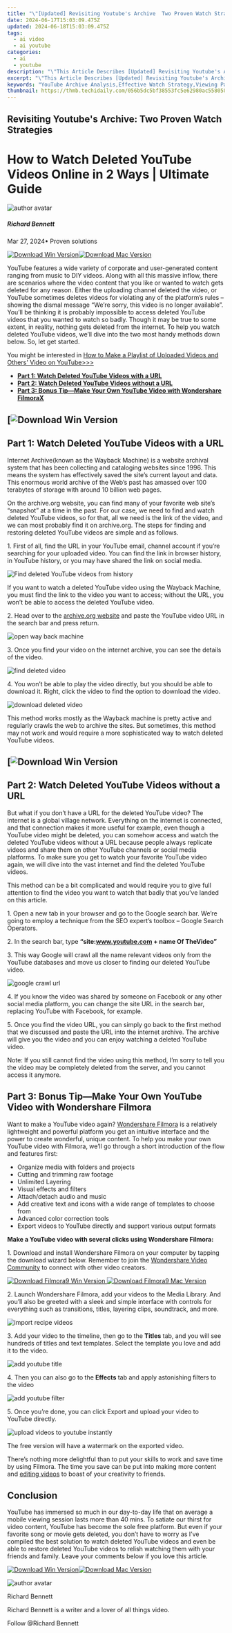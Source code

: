```yaml
---
title: "\"[Updated] Revisiting Youtube's Archive  Two Proven Watch Strategies\""
date: 2024-06-17T15:03:09.475Z
updated: 2024-06-18T15:03:09.475Z
tags:
  - ai video
  - ai youtube
categories:
  - ai
  - youtube
description: "\"This Article Describes [Updated] Revisiting Youtube's Archive: Two Proven Watch Strategies\""
excerpt: "\"This Article Describes [Updated] Revisiting Youtube's Archive: Two Proven Watch Strategies\""
keywords: "YouTube Archive Analysis,Effective Watch Strategy,Viewing Pattern Insights,Optimal Video Queueing,Content Retention Tactics,Strategic Video Planning,Enhancing View Counts"
thumbnail: https://thmb.techidaily.com/056b5dc5bf38553fc5e62980ac558058cdfef6fae043dca04e140a16eeec969f.jpg
---
```


## Revisiting Youtube's Archive: Two Proven Watch Strategies

# How to Watch Deleted YouTube Videos Online in 2 Ways | Ultimate Guide

![author avatar](https://images.wondershare.com/filmora/article-images/richard-bennett.jpg)

##### Richard Bennett

 Mar 27, 2024• Proven solutions

[![Download Win Version](https://images.wondershare.com/filmora/guide/download-btn-win.jpg)](https://tools.techidaily.com/wondershare/filmora/download/)[![Download Mac Version](https://images.wondershare.com/filmora/guide/download-btn-mac.jpg)](https://tools.techidaily.com/wondershare/filmora/download/)

YouTube features a wide variety of corporate and user-generated content ranging from music to DIY videos. Along with all this massive inflow, there are scenarios where the video content that you like or wanted to watch gets deleted for any reason. Either the uploading channel deleted the video, or YouTube sometimes deletes videos for violating any of the platform’s rules – showing the dismal message “We’re sorry, this video is no longer available”. You’ll be thinking it is probably impossible to access deleted YouTube videos that you wanted to watch so badly. Though it may be true to some extent, in reality, nothing gets deleted from the internet. To help you watch deleted YouTube videos, we’ll dive into the two most handy methods down below. So, let get started.

You might be interested in [How to Make a Playlist of Uploaded Videos and Others' Video on YouTube>>>](https://tools.techidaily.com/wondershare/filmora/download/)

* [**Part 1: Watch Deleted YouTube Videos with a URL**](#part1)
* [**Part 2: Watch Deleted YouTube Videos without a URL**](#part2)
* [**Part 3: Bonus Tip—Make Your Own YouTube Video with Wondershare FilmoraX**](#part3)

## [![Download Win Version](https://images.wondershare.com/filmora/guide/download-btn-win.jpg)

## Part 1: Watch Deleted YouTube Videos with a URL

Internet Archive(known as the Wayback Machine) is a website archival system that has been collecting and cataloging websites since 1996\. This means the system has effectively saved the site’s current layout and data. This enormous world archive of the Web’s past has amassed over 100 terabytes of storage with around 10 billion web pages.

On the archive.org website, you can find many of your favorite web site’s “snapshot” at a time in the past. For our case, we need to find and watch deleted YouTube videos, so for that, all we need is the link of the video, and we can most probably find it on archive.org. The steps for finding and restoring deleted YouTube videos are simple and as follows.

1\. First of all, find the URL in your YouTube email, channel account if you’re searching for your uploaded video. You can find the link in browser history, in YouTube history, or you may have shared the link on social media.

![Find deleted YouTube videos from history](https://images.wondershare.com/filmora/article-images/find-video-from-youtube-history.jpg)

If you want to watch a deleted YouTube video using the Wayback Machine, you must find the link to the video you want to access; without the URL, you won’t be able to access the deleted YouTube video.

2\. Head over to the [archive.org website](https://archive.org/) and paste the YouTube video URL in the search bar and press return.

![open way back machine](https://images.wondershare.com/filmora/article-images/open-way-back-machine1.jpg)

3\. Once you find your video on the internet archive, you can see the details of the video.

![find deleted video](https://images.wondershare.com/filmora/article-images/find-deleted-video2.jpg)

4\. You won’t be able to play the video directly, but you should be able to download it. Right, click the video to find the option to download the video.

![download deleted video](https://images.wondershare.com/filmora/article-images/download-deleted-video3.jpg)

This method works mostly as the Wayback machine is pretty active and regularly crawls the web to archive the sites. But sometimes, this method may not work and would require a more sophisticated way to watch deleted YouTube videos.

## [![Download Win Version](https://images.wondershare.com/filmora/guide/download-btn-win.jpg)

## Part 2: Watch Deleted YouTube Videos without a URL

But what if you don’t have a URL for the deleted YouTube video? The internet is a global village network. Everything on the internet is connected, and that connection makes it more useful for example, even though a YouTube video might be deleted, you can somehow access and watch the deleted YouTube videos without a URL because people always replicate videos and share them on other YouTube channels or social media platforms. To make sure you get to watch your favorite YouTube video again, we will dive into the vast internet and find the deleted YouTube videos.

This method can be a bit complicated and would require you to give full attention to find the video you want to watch that badly that you’ve landed on this article.

1\. Open a new tab in your browser and go to the Google search bar. We’re going to employ a technique from the SEO expert’s toolbox – Google Search Operators.

2\. In the search bar, type **“site:www.youtube.com + name Of TheVideo”**

3\. This way Google will crawl all the name relevant videos only from the YouTube databases and move us closer to finding our deleted YouTube video.

![google crawl url](https://images.wondershare.com/filmora/article-images/goggle-crawl-url4.jpg)

4\. If you know the video was shared by someone on Facebook or any other social media platform, you can change the site URL in the search bar, replacing YouTube with Facebook, for example.

5\. Once you find the video URL, you can simply go back to the first method that we discussed and paste the URL into the internet archive. The archive will give you the video and you can enjoy watching a deleted YouTube video.

Note: If you still cannot find the video using this method, I’m sorry to tell you the video may be completely deleted from the server, and you cannot access it anymore.

## Part 3: Bonus Tip—Make Your Own YouTube Video with Wondershare Filmora

Want to make a YouTube video again? [Wondershare Filmora](https://tools.techidaily.com/wondershare/filmora/download/) is a relatively lightweight and powerful platform you get an intuitive interface and the power to create wonderful, unique content. To help you make your own YouTube video with Filmora, we’ll go through a short introduction of the flow and features first:

* Organize media with folders and projects
* Cutting and trimming raw footage
* Unlimited Layering
* Visual effects and filters
* Attach/detach audio and music
* Add creative text and icons with a wide range of templates to choose from
* Advanced color correction tools
* Export videos to YouTube directly and support various output formats

**Make a YouTube video with several clicks using Wondershare Filmora:**

1\. Download and install Wondershare Filmora on your computer by tapping the download wizard below. Remember to join the [Wondershare Video Community](https://www.wondershare.com/explore/inspiration.html) to connect with other video creators.

[![Download Filmora9 Win Version](https://images.wondershare.com/filmora/guide/download-btn-win.jpg) ](https://tools.techidaily.com/wondershare/filmora/download/) [![Download Filmora9 Mac Version](https://images.wondershare.com/filmora/guide/download-btn-mac.jpg) ](https://tools.techidaily.com/wondershare/filmora/download/)

2\. Launch Wondershare Filmora, add your videos to the Media Library. And you’ll also be greeted with a sleek and simple interface with controls for everything such as transitions, titles, layering clips, soundtrack, and more.

![import recipe videos](https://images.wondershare.com/filmora/article-images/import-recipe-video5.jpg)

3\. Add your video to the timeline, then go to the **Titles** tab, and you will see hundreds of titles and text templates. Select the template you love and add it to the video.

![add youtube title](https://images.wondershare.com/filmora/article-images/add-youtube-title6.jpg)

4\. Then you can also go to the **Effects** tab and apply astonishing filters to the video

![add youtube filter](https://images.wondershare.com/filmora/article-images/add-youtube-filter7.jpg)

5\. Once you’re done, you can click Export and upload your video to YouTube directly.

![upload videos to youtube instantly](https://images.wondershare.com/filmora/article-images/youtube-upload-video8.jpg)

The free version will have a watermark on the exported video.

There’s nothing more delightful than to put your skills to work and save time by using Filmora. The time you save can be put into making more content and [editing videos](https://tools.techidaily.com/wondershare/filmora/download/) to boast of your creativity to friends.

## Conclusion

YouTube has immersed so much in our day-to-day life that on average a mobile viewing session lasts more than 40 mins. To satiate our thirst for video content, YouTube has become the sole free platform. But even if your favorite song or movie gets deleted, you don’t have to worry as I’ve compiled the best solution to watch deleted YouTube videos and even be able to restore deleted YouTube videos to relish watching them with your friends and family. Leave your comments below if you love this article.

[![Download Win Version](https://images.wondershare.com/filmora/guide/download-btn-win.jpg)](https://tools.techidaily.com/wondershare/filmora/download/)[![Download Mac Version](https://images.wondershare.com/filmora/guide/download-btn-mac.jpg)](https://tools.techidaily.com/wondershare/filmora/download/)

![author avatar](https://images.wondershare.com/filmora/article-images/richard-bennett.jpg)

Richard Bennett

Richard Bennett is a writer and a lover of all things video.

Follow @Richard Bennett


<ins class="adsbygoogle"
     style="display:block"
     data-ad-format="autorelaxed"
     data-ad-client="ca-pub-7571918770474297"
     data-ad-slot="1223367746"></ins>



<ins class="adsbygoogle"
     style="display:block"
     data-ad-client="ca-pub-7571918770474297"
     data-ad-slot="8358498916"
     data-ad-format="auto"
     data-full-width-responsive="true"></ins>


